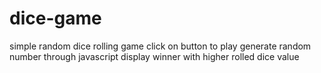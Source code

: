 # dice-game
simple random dice rolling game
click on button to play
generate random number through javascript
display winner with higher rolled dice value

